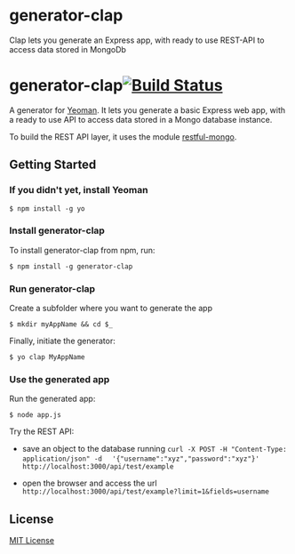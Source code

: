 generator-clap
==============

Clap lets you generate an Express app, with ready to use REST-API to access data stored in MongoDb

# generator-clap[![Build Status](https://secure.travis-ci.org/bitliner/generator-clap.png?branch=master)](https://travis-ci.org/bitliner/generator-clap)

A generator for [Yeoman](http://yeoman.io).
It lets you generate a basic Express web app, with a ready to use API to access data stored in a Mongo database instance.

To build the REST API layer, it uses the module [restful-mongo](https://github.com/bitliner/restful-mongo).


## Getting Started

### If you didn't yet, install Yeoman

```
$ npm install -g yo
```

### Install generator-clap

To install generator-clap from npm, run:

```
$ npm install -g generator-clap
```

### Run generator-clap

Create a subfolder where you want to generate the app
```
$ mkdir myAppName && cd $_
```

Finally, initiate the generator:

```
$ yo clap MyAppName
```

### Use the generated app

Run the generated app:
```
$ node app.js
```

Try the REST API:
* save an object to the database running 
```curl -X POST -H "Content-Type: application/json" -d  ```
```'{"username":"xyz","password":"xyz"}' http://localhost:3000/api/test/example```

* open the browser and access the url `http://localhost:3000/api/test/example?limit=1&fields=username`

## License

[MIT License](http://en.wikipedia.org/wiki/MIT_License)

